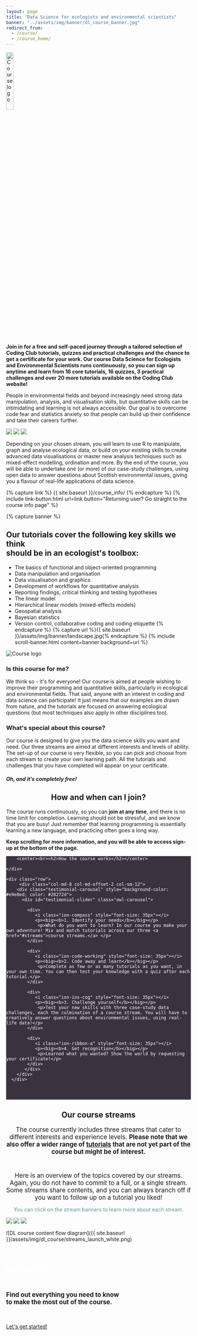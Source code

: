 ```yaml
---
layout: page
title: "Data Science for ecologists and environmental scientists"
banner: "../assets/img/banner/dl_course_banner.jpg"
redirect_from:
  - /course/
  - /course_home/
---
```

<section id="portfolio-work" style="padding-bottom:0px"> <!-- adding section to expand width of div -->
<div class="content-new-info">
    <img src="{{ site.baseurl }}/assets/img/logos/Logo_Data_Science_smallest.png" style= "width:20%; height:auto;" alt="Course logo">
<p><b>Join in for a free and self-paced journey through a tailored selection of Coding Club tutorials, quizzes and practical challenges and the chance to get a certificate for your work. Our course Data Science for Ecologists and Environmental Scientists runs continuously, so you can sign up anytime and learn from 16 core tutorials, 16 quizzes, 3 practical challenges and over 20 more tutorials available on the Coding Club website!</b></p>
<p>People in environmental fields and beyond increasingly need strong data manipulation, analysis, and visualisation skills, but quantitative skills can be intimidating and learning is not always accessible. Our goal is to overcome code fear and statistics anxiety so that people can build up their confidence and take their careers further.</p>
</div>
</section>

<div class="stream-container">
	<a href="{{ site.baseurl }}/course/stats-scratch/index.html"><img src="{{ site.baseurl }}/assets/img/dl_course/DL_stream1.png"></a>
	<a href="{{ site.baseurl }}/course/wiz-viz/index.html"><img src="{{ site.baseurl }}/assets/img/dl_course/DL_stream2.png"></a>
	<a href="{{ site.baseurl }}/course/mastering-modelling/index.html"><img src="{{ site.baseurl }}/assets/img/dl_course/DL_stream3.png"></a>
</div>

<div class="row">
    <div class="column-new">
  <p>Depending on your chosen stream, you will learn to use R to manipulate, graph and analyse ecological data, or build on your existing skills to create advanced data visualisations or master new analysis techniques such as mixed-effect modelling, ordination and more. By the end of the course, you will be able to undertake one (or more) of our case-study challenges, using open data to answer questions about Scottish environmental issues, giving you a flavour of real-life applications of data science.</p>
  </div>
  </div>
  
{% capture link %}
{{ site.baseurl }}/course_info/
{% endcapture %}
{% include link-button.html url=link button="Returning user? Go straight to the course info page" %}

{% capture banner %}
<h2>Our tutorials cover the following key skills we think <br >should be in an ecologist's toolbox:</h2>

* The basics of functional and object-oriented programming
* Data manipulation and organisation
* Data visualisation and graphics
* Development of workflows for quantitative analysis
* Reporting findings, critical thinking and testing hypotheses
* The linear model
* Hierarchical linear models (mixed-effects models)
* Geospatial analysis
* Bayesian statistics
* Version control, collaborative coding and coding etiquette
{% endcapture %}
{% capture url %}{{ site.baseurl }}/assets/img/banner/landscape.jpg{% endcapture %}
{% include scroll-banner.html content=banner background=url %}

<div class="content-new">
    <img src="{{ site.baseurl }}/assets/img/logos/Logo_Data_Science_smaller_white.png" alt="Course logo">
    <h3>Is this course for me?</h3>
    <p>We think so - it's for everyone! Our course is aimed at people wishing to improve their programming and quantitative skills, particularly in ecological and environmental fields. That said, anyone with an interest in coding and data science can participate! It just means that our examples are drawn from nature, and the tutorials are focused on answering ecological questions (but most techniques also apply in other disciplines too).</p>
    <h3>What's special about this course?</h3>
    <p>Our course is designed to give you the data science skills you want and need. Our three streams are aimed at different interests and levels of ability. The set-up of our course is very flexible, so you can pick and choose from each stream to create your own learning path. All the tutorials and challenges that you have completed will appear on your certificate.</p>
    <h5>Oh, and it’s completely free!</h5>
</div>

<center><h2>How and when can I join?</h2></center>
<div class="row">
  <div class="column-new">
  <p>The course runs continuously, so you can <b>join at any time</b>, and there is no time limit for completion. Learning should not be stressful, and we know that you are busy! Just remember that learning programming is essentially learning a new language, and practicing often goes a long way.</p>
<p><b>Keep scrolling for more information, and you will be able to access sign-up at the bottom of the page.</b></p>
  </div>
  </div>
  
<!-- Course workflow carousel -->

<section id="testimonial" style="background-color: #3b3240; color: #ffffff">
   <div class="container">
    <div class="row">
       
        <center><br><h2>How the course works</h2></center>
        
    </div>
    
    <div class="row">
         <div class="col-md-8 col-md-offset-2 col-sm-12">
        <div class="testimonial-carousel" style="background-color: #e9e8ed; color: #28272d">
          <div id="testimonial-slider" class="owl-carousel">
             
            <div>
               <i class="ion-compass" style="font-size: 35px"></i>
               <p><big><b>1. Identify your needs</b></big></p>
                <p>What do you want to learn? In our course you make your own adventure! Mix and match tutorials across our three <a href="#streams">course streams.</a> </p>
            </div>
            
            <div>
               <i class="ion-code-working" style="font-size: 35px"></i>
               <p><big><b>2. Code away and learn</b></big></p>
                <p>Complete as few or as many tutorials as you want, in your own time. You can then test your knowledge with a quiz after each tutorial.</p>
            </div>

            <div>
               <i class="ion-ios-cog" style="font-size: 35px"></i>
               <p><big><b>3. Challenge yourself</b></big></p>
                <p>Test your new skills with three case-study data challenges, each the culmination of a course stream. You will have to creatively answer questions about environmental issues, using real-life data!</p>
            </div>
            
            <div>
               <i class="ion-ribbon-a" style="font-size: 35px"></i>
               <p><big><b>4. Get recognition</b></big></p>
                <p>Learned what you wanted? Show the world by requesting your certificate!</p>
            </div>
	       </div>
        </div>
      </div>
   </div>
   <div class="row"><br><br> </div><!-- empty row for spacing -->
   </div>
</section>

<center><h2>Our course streams</h2></center>
         
<div class="row">
  <div class="column-new">
  <center><p id="text"><big>The course currently includes three streams that cater to different interests and experience levels. <b>Please note that we also offer a wider range of <a href="https://ourcodingclub.github.io/tutorials/" target="_blank">tutorials</a> that are not yet part of the course but might be of interest.</b></big></p></center>
  <br>
<center><p><big>Here is an overview of the topics covered by our streams. Again, you do not have to commit to a full, or a single stream. Some streams share contents, and you can always branch off if you want to follow up on a tutorial you liked!</big></p></center>
</div>
</div>
         
<center><p style = "color: #659498;">You can click on the stream banners to learn more about each stream.</p></center>

<div class="stream-container">
	<a href="{{ site.baseurl }}/course/stats-scratch/index.html"><img src="{{ site.baseurl }}/assets/img/dl_course/DL_stream1.png"></a>
	<a href="{{ site.baseurl }}/course/wiz-viz/index.html"><img src="{{ site.baseurl }}/assets/img/dl_course/DL_stream2.png"></a>
	<a href="{{ site.baseurl }}/course/mastering-modelling/index.html"><img src="{{ site.baseurl }}/assets/img/dl_course/DL_stream3.png"></a>
</div>

![DL course content flow diagram]({{ site.baseurl }}/assets/img/dl_course/streams_launch_white.png)

<section id="DL-action">
  <div class="container">
    <div class="row">
      <div class="col-md-12">
        <div class="block">
          <br>
          <h2><font color="white">Interested?</font></h2>
          <br>
          <b><p><big>Find out everything you need to know<br>to make the most out of the course. </big></p></b><br><br>
          <a class="btn-call-to-action" href="{{ site.baseurl }}/course_info">Let's get started!</a>
          <br>
          <br>
        </div>
      </div>
    </div>
  </div>
</section>
